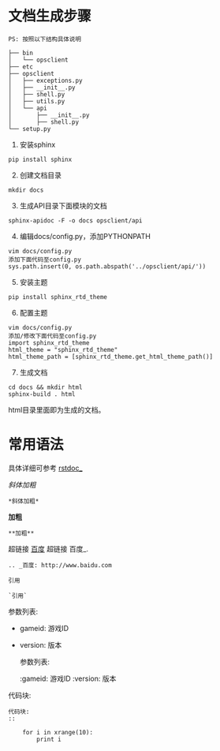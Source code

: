 文档生成步骤
==============
``PS: 按照以下结构具体说明``

    ├── bin
    │   └── opsclient
    ├── etc
    ├── opsclient
    │   ├── exceptions.py
    │   ├── __init__.py
    │   ├── shell.py
    │   ├── utils.py
    │   └── api
    │       ├── __init__.py
    │       ├── shell.py
    └── setup.py


1. 安装sphinx

```pip install sphinx```

2. 创建文档目录

```mkdir docs```

3. 生成API目录下面模块的文档

```sphinx-apidoc -F -o docs opsclient/api```

4. 编辑docs/config.py，添加PYTHONPATH

```
vim docs/config.py
添加下面代码至config.py
sys.path.insert(0, os.path.abspath('../opsclient/api/'))
```

5. 安装主题

```pip install sphinx_rtd_theme```

6. 配置主题

```
vim docs/config.py
添加/修改下面代码至config.py
import sphinx_rtd_theme
html_theme = "sphinx_rtd_theme"
html_theme_path = [sphinx_rtd_theme.get_html_theme_path()]
```

7. 生成文档

```
cd docs && mkdir html
sphinx-build . html
```

html目录里面即为生成的文档。

常用语法
===========
具体详细可参考 [rstdoc_](http://zh-sphinx-doc.readthedocs.org/en/latest/rest.html)

*斜体加粗*

    *斜体加粗*

**加粗**

    **加粗**

超链接 [百度](http://www.baidu.com)
    超链接 百度_.

    .. _百度: http://www.baidu.com

`引用`

    `引用`

参数列表:
* gameid: 游戏ID
* version: 版本

    参数列表:

    :gameid: 游戏ID
    :version: 版本

代码块:

    代码块:
    ::
        
        for i in xrange(10):
            print i
